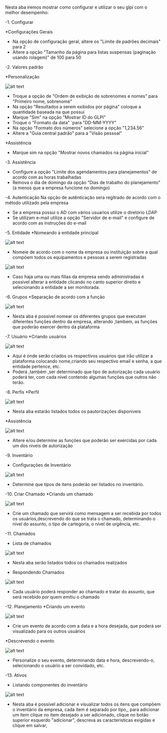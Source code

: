 Nesta aba iremos mostrar como configurar e utilizar o seu glpi com o melhor desempenho:

-1. Configurar

*Configurações Gerais

 - Na opção de configuração geral, altere os "Limite de padrões decimais" para  2
 - Altere a opção "Tamanho da página para listas suspensas (paginação usando rolagem)" de 100 para 50
 
-2. Valores padrão

*Personalização 

![alt text](2-1.png)

 - Troque a opção de "Ordem de exibição de sobrenomes e nomes" para "Primeiro nome, sobrenome"
 - Na opção "Resultados a serem exibidos por página" coloque a quantidade baseada na que possui
 - Marque "Sim" na opção "Mostrar ID do GLPI"
 - Troque o "Formato da data" ´para "DD-MM-YYYY"
 - Na opção "Formato dos números" selecione a opção "1,234.56"
 - Altere a "Guia central padrão" para a "Visão pessoal"

*Assistência 
 - Marque sim na opção "Mostrar novos chamados na página inicial"

-3. Assistência 
 - Configure a opção "Limite dos agendamentos para planejamentos" de acordo com as horas trabalhadas
 - Remova o dia de domingo da opção "Dias de trabalho do planejamento" (a menos que a empresa funcione no domingo)

-4. Autenticação
Na opção de autênticação sera regitrado de acordo com  o método utilizado pela empresa

 - Se a empresa possui o AD com vários usuarios utilize o diretório LDAP
 - Se utilizam e-mail utilize a opção "Servidor de e-mail" e configure de acordo com as instruções do e-mail

-5. Entidade
 *Nomeando a entidade principal

![alt text](3-1.png)

  - Nomeie de acordo com o nome da empresa ou instituição sobre a qual compõem todos os equipamentos e pessoas a serem registradas

![alt text](6-1.png)

 - Caso haja uma ou mais filias da empresa sendo administradas é possivel alterar a entidade clicando no canto superior direito e selecionando a entidade a ser monitorada.

-6. Grupos 
*Separação de acordo com a função

![alt text](4-1.png)

 - Nesta aba é possivel nomear os diferentes grupos que executam diferentes funções dentro da empresa, alterando ,tambem, as funções que poderão exercer dentro da plataforma

-7. Usuário
*Criando usuários

![alt text](5-1.png)

 - Aqui é onde serão criados os respectivos usuários que irão utilizar a plataforma colocando nome,criando seu respectivo email e senha, a que entidade pertence, etc. 
 - Poderá ,também ,ser determinado que tipo de autorização cada usuário poderá ter, com cada nível contendo algumas funções que outros não terão.

-8. Perfis
*Perfil

![alt text](7.png)

 - Nesta aba estarão listados todos os pautorizações disponiveis

*Assistência

![alt text](8.png)

 - Altere e/ou determine as funções que poderão ser exercidas por cada um dos niveis de autorização

-9. Inventário 
 * Configurações de Inventário

![alt text](9.png)

  - Determine que tipos de itens poderão ser listados no inventário.

-10. Criar Chamado
*Criando um chamado

![alt text](9-1.png)

 - Crie um chamado que servirá como mensagem a ser recebida por todos os usuários,descrevendo do que se trata o chamado, determinando o nivel do assunto, o tipo de cartegoria, o nível de urgência, etc.

-11. Chamados 
 * Lista de chamados

![alt text](10.png)

  - Nesta aba serão listados todos os chamados realizados

* Respondendo Chamados

![alt text](11.png)

 - Cada usuário poderá responder ao chamado e tratar do assunto, que será recebido por quem emitiu o chamado

-12. Planejamento
*Criando um evento

![alt text](12.png)

 - Crie um evento de acordo com a data e a hora desejada, que poderá ser visualizado para os outros usuários

*Descrevendo o evento

![alt text](13.png)

 - Personalize o seu evento, determinando data e hora, descrevendo-o, selecionando o usuário a ser convidado, etc.

-13. Ativos

 *  Listando componentes do inventário

![alt text](14.png)


  - Nesta aba é possivel adicionar e visualizar todos os itens que compõem o inventário da empresa, cada item é separado por tipo,, para adicionar um item clique no item desejado a ser adicionado, clique no botão superior esquerdo "adicionar", descreva as caracteristicas exigidas e clique em salvar,


